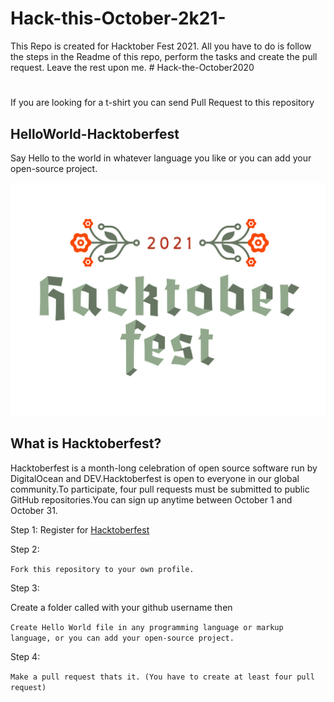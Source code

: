 # Hack-this-October-2k21-
This Repo is created for Hacktober Fest 2021. All you have to do is follow the steps in  the Readme of this repo, perform the tasks and create the pull request. Leave the rest upon me. # Hack-the-October2020

# 
If you are looking for a t-shirt you can send Pull Request to this repository

## HelloWorld-Hacktoberfest
Say Hello to the world in whatever language you like or you can add your open-source project.

![og-hf-teaser](https://github.com/crweiner/hacktoberfest-swag-list/blob/master/img/logo-hacktoberfest-full-2021.svg)


## What is Hacktoberfest?
Hacktoberfest is a month-long celebration of open source software run by DigitalOcean and DEV.Hacktoberfest is open to everyone in our global community.To participate, four pull requests must be submitted to public GitHub repositories.You can sign up anytime between October 1 and October 31.

Step 1:
Register for [Hacktoberfest](https://hacktoberfest.digitalocean.com/)

Step 2:

`Fork this repository to your own profile.`

Step 3:

Create a folder called with your github username then

`Create Hello World file in any programming language or markup language, or you can add your open-source project.`

Step 4:

`Make a pull request thats it. (You have to create at least four pull request)`

